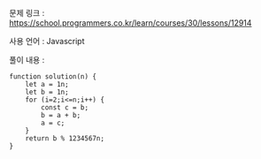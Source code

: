 문제 링크 : https://school.programmers.co.kr/learn/courses/30/lessons/12914

사용 언어 : Javascript

풀이 내용 :

```
function solution(n) {
    let a = 1n;
    let b = 1n;
    for (i=2;i<=n;i++) {
        const c = b;
        b = a + b;
        a = c;
    }
    return b % 1234567n;
}
```
